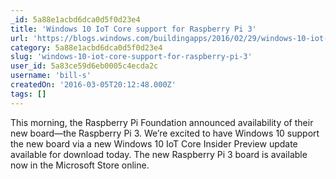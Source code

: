 ```yaml
---
_id: 5a88e1acbd6dca0d5f0d23e4
title: 'Windows 10 IoT Core support for Raspberry Pi 3'
url: 'https://blogs.windows.com/buildingapps/2016/02/29/windows-10-iot-core-support-for-raspberry-pi-3/?wt.mc_id=DX_322995&MC=SQL&MC=IoT&MC=Vstudio&MC=Windows'
category: 5a88e1acbd6dca0d5f0d23e4
slug: 'windows-10-iot-core-support-for-raspberry-pi-3'
user_id: 5a83ce59d6eb0005c4ecda2c
username: 'bill-s'
createdOn: '2016-03-05T20:12:48.000Z'
tags: []
---
```


This morning, the Raspberry Pi Foundation announced availability of their new board—the Raspberry Pi 3. We’re excited to have Windows 10 support the new board via a new Windows 10 IoT Core Insider Preview update available for download today. The new Raspberry Pi 3 board is available now in the Microsoft Store online.
